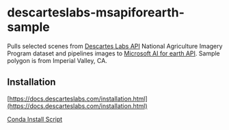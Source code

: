# descarteslabs-msapiforearth-sample
Pulls selected scenes from [Descartes Labs API](https://github.com/descarteslabs/descarteslabs-python) National Agriculture Imagery Program dataset and pipelines images to [Microsoft AI for earth API](https://aiforearth.portal.azure-api.net/docs/services/).
Sample polygon is from Imperial Valley, CA.

## Installation
[https://docs.descarteslabs.com/installation.html](https://docs.descarteslabs.com/installation.html)

[Conda Install Script](setup.sh)

